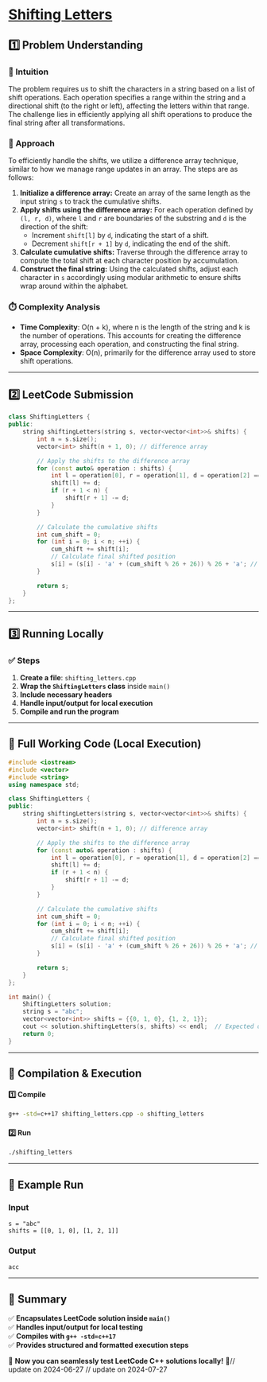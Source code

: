 # **[Shifting Letters](https://leetcode.com/problems/shifting-letters/description/)**  

## **1️⃣ Problem Understanding**  
### **📌 Intuition**  
The problem requires us to shift the characters in a string based on a list of shift operations. Each operation specifies a range within the string and a directional shift (to the right or left), affecting the letters within that range. The challenge lies in efficiently applying all shift operations to produce the final string after all transformations.

### **🚀 Approach**  
To efficiently handle the shifts, we utilize a difference array technique, similar to how we manage range updates in an array. The steps are as follows:  
1. **Initialize a difference array:** Create an array of the same length as the input string `s` to track the cumulative shifts.
2. **Apply shifts using the difference array:** For each operation defined by `(l, r, d)`, where `l` and `r` are boundaries of the substring and `d` is the direction of the shift:
   - Increment `shift[l]` by `d`, indicating the start of a shift.
   - Decrement `shift[r + 1]` by `d`, indicating the end of the shift.
3. **Calculate cumulative shifts:** Traverse through the difference array to compute the total shift at each character position by accumulation.
4. **Construct the final string:** Using the calculated shifts, adjust each character in `s` accordingly using modular arithmetic to ensure shifts wrap around within the alphabet.

### **⏱️ Complexity Analysis**  
- **Time Complexity**: O(n + k), where n is the length of the string and k is the number of operations. This accounts for creating the difference array, processing each operation, and constructing the final string.  
- **Space Complexity**: O(n), primarily for the difference array used to store shift operations.

---  

## **2️⃣ LeetCode Submission**  
```cpp
class ShiftingLetters {
public:
    string shiftingLetters(string s, vector<vector<int>>& shifts) {
        int n = s.size();
        vector<int> shift(n + 1, 0); // difference array

        // Apply the shifts to the difference array
        for (const auto& operation : shifts) {
            int l = operation[0], r = operation[1], d = operation[2] == 1 ? 1 : -1;
            shift[l] += d;
            if (r + 1 < n) {
                shift[r + 1] -= d;
            }
        }

        // Calculate the cumulative shifts
        int cum_shift = 0;
        for (int i = 0; i < n; ++i) {
            cum_shift += shift[i];
            // Calculate final shifted position
            s[i] = (s[i] - 'a' + (cum_shift % 26 + 26)) % 26 + 'a'; // Wrap around
        }

        return s;
    }
};  
```  

---  

## **3️⃣ Running Locally**  
### **✅ Steps**  
1. **Create a file**: `shifting_letters.cpp`  
2. **Wrap the `ShiftingLetters` class** inside `main()`  
3. **Include necessary headers**  
4. **Handle input/output for local execution**  
5. **Compile and run the program**  

---  

## **📝 Full Working Code (Local Execution)**  
```cpp
#include <iostream>
#include <vector>
#include <string>
using namespace std;

class ShiftingLetters {
public:
    string shiftingLetters(string s, vector<vector<int>>& shifts) {
        int n = s.size();
        vector<int> shift(n + 1, 0); // difference array

        // Apply the shifts to the difference array
        for (const auto& operation : shifts) {
            int l = operation[0], r = operation[1], d = operation[2] == 1 ? 1 : -1; // d is 1 for right shift, -1 for left shift
            shift[l] += d;
            if (r + 1 < n) {
                shift[r + 1] -= d;
            }
        }

        // Calculate the cumulative shifts
        int cum_shift = 0;
        for (int i = 0; i < n; ++i) {
            cum_shift += shift[i];
            // Calculate final shifted position
            s[i] = (s[i] - 'a' + (cum_shift % 26 + 26)) % 26 + 'a'; // Wrap around
        }

        return s;
    }
};

int main() {
    ShiftingLetters solution;
    string s = "abc";
    vector<vector<int>> shifts = {{0, 1, 0}, {1, 2, 1}};
    cout << solution.shiftingLetters(s, shifts) << endl;  // Expected output: "acc"
    return 0;
}
```  

---  

## **🔧 Compilation & Execution**  
#### **1️⃣ Compile**  
```bash
g++ -std=c++17 shifting_letters.cpp -o shifting_letters
```  

#### **2️⃣ Run**  
```bash
./shifting_letters
```  

---  

## **🎯 Example Run**  
### **Input**  
```
s = "abc"
shifts = [[0, 1, 0], [1, 2, 1]]
```  
### **Output**  
```
acc
```  

---  

## **📌 Summary**  
✅ **Encapsulates LeetCode solution inside `main()`**  
✅ **Handles input/output for local testing**  
✅ **Compiles with `g++ -std=c++17`**  
✅ **Provides structured and formatted execution steps**  

🚀 **Now you can seamlessly test LeetCode C++ solutions locally!** 🚀// update on 2024-06-27
// update on 2024-07-27

